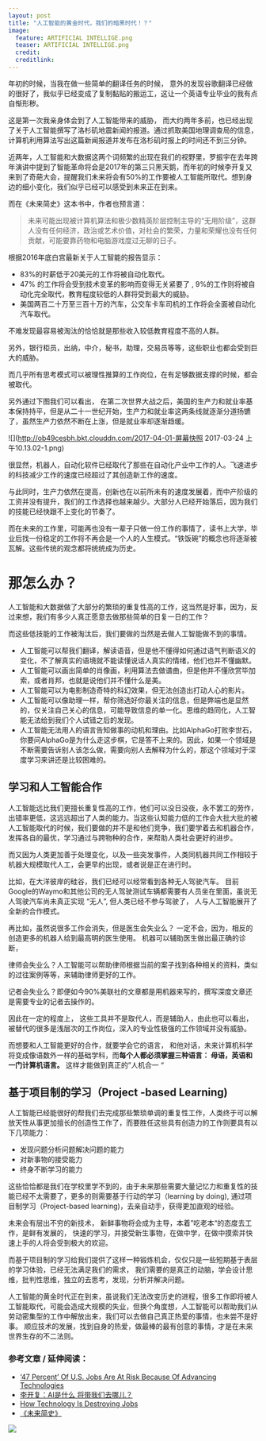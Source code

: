 ```yaml
---
layout: post
title: "人工智能的黄金时代，我们的暗黑时代！？"
image:
  feature: ARTIFICIAL INTELLIGE.png
  teaser: ARTIFICIAL INTELLIGE.png
  credit:
  creditlink:
---
```


年初的时候，当我在做一些简单的翻译任务的时候， 意外的发现谷歌翻译已经做的很好了，我似乎已经变成了复制黏贴的搬运工，这让一个英语专业毕业的我有点自惭形秽。

这是第一次我亲身体会到了人工智能带来的威胁， 而大约两年多前，也已经出现了关于人工智能撰写了洛杉矶地震新闻的报道。通过抓取美国地理调查局的信息，计算机利用算法写出这篇新闻报道并发布在洛杉矶时报上的时间还不到三分钟。 

近两年，人工智能和大数据这两个词频繁的出现在我们的视野里，罗振宇在去年跨年演讲中提到了智能革命将会是2017年的第三只黑天鹅，而年初的时候李开复又来到了奇葩大会，提醒我们未来将会有50%的工作要被人工智能所取代。想到身边的细小变化，我们似乎已经可以感受到未来正在到来。 

而在《未来简史》这本书中，作者也预言道： 

> 未来可能出现被计算机算法和极少数精英阶层控制主导的“无用阶级”，这群人没有任何经济，政治或艺术价值，对社会的繁荣，力量和荣耀也没有任何贡献，可能要靠药物和电脑游戏度过无聊的日子。

根据2016年底白宫最新关于人工智能的报告显示： 

* 83%的时薪低于20美元的工作将被自动化取代。
* 47% 的工作将会受到技术变革的影响而变得无关紧要了 , 9%的工作则将被自动化完全取代，教育程度较低的人群将受到最大的威胁。 
* 美国两百二十万至三百十万的汽车，公交车卡车司机的工作将会全面被自动化汽车取代。 

不难发现最容易被淘汰的恰恰就是那些收入较低教育程度不高的人群。

另外，银行柜员，出纳，中介，秘书，助理，交易员等等，这些职业也都会受到巨大的威胁。 

而几乎所有思考模式可以被理性推算的工作岗位，在有足够数据支撑的时候，都会被取代。

另外通过下图我们可以看出， 在第二次世界大战之后，美国的生产力和就业率基本保持持平，但是从二十一世纪开始，生产力和就业率这两条线就逐渐分道扬镳了，虽然生产力依然不断在上涨，但是就业率却逐渐趋缓。

![](http://ob49cesbh.bkt.clouddn.com/2017-04-01-屏幕快照 2017-03-24 上午10.13.02-1.png)



很显然，机器人，自动化软件已经取代了那些在自动化产业中工作的人。飞速进步的科技减少工作的速度已经超过了其创造新工作的速度。 

与此同时，生产力依然在提高，创新也在以前所未有的速度发展着，而中产阶级的工资并没有提升，我们的工作选择也越来越少。大部分人已经开始落后，因为我们的技能已经快跟不上变化的节奏了。

而在未来的工作里，可能再也没有一辈子只做一份工作的事情了，读书上大学，毕业后找一份稳定的工作将不再会是一个人的人生模式。“铁饭碗”的概念也将逐渐被瓦解。这些传统的观念都将统统成为历史。 

# 那怎么办？

人工智能和大数据做了大部分的繁琐的重复性高的工作，这当然是好事，因为，反过来想，我们有多少人真正愿意去做那些简单的日复一日的工作？ 


而这些低技能的工作被淘汰后，我们要做的当然是去做人工智能做不到的事情。 

* 人工智能可以帮我们翻译，解读语音，但是他不懂得如何通过语气判断语义的变化，不了解真实的语境就不能读懂说话人真实的情绪，他们也并不懂幽默。 
* 人工智能可以画出简单的肖像画，利用算法去做谱曲，但是他并不懂欣赏毕加索，或者肖邦，也就是说他们并不懂什么是美。
* 人工智能可以为电影制造奇特的科幻效果，但无法创造出打动人心的影片。
* 人工智能可以像助理一样，帮你筛选好你最关注的信息，但是弊端也是显然的，仅关注自己关心的信息，可能导致信息的单一化。思维的趋同化，人工智能无法给到我们个人试错之后的发现。 
* 人工智能无法用人的语言告知做事的动机和理由。比如AlphaGo打败李世石，你要问AlphaGo是为什么走这步棋，它是答不上来的。因此，如果一个领域是不断需要告诉别人该怎么做，需要向别人去解释为什么的，那这个领域对于深度学习来讲还是比较困难的。

## 学习和人工智能合作
人工智能远比我们更擅长重复性高的工作，他们可以没日没夜，永不罢工的劳作，出错率更低，这远远超出了人类的能力。当这些认知能力低的工作会大批大批的被人工智能取代的时候，我们要做的并不是和他们竞争，我们要学着去和机器合作，发挥各自的最优，学习通过与跨物种的合作，来帮助人类社会更好的进步。

而又因为人类更加善于处理变化，以及一些突发事件，人类同机器共同工作相较于机器大规模取代人工，会更早的出现，或者说是正在进行时。

比如，在大洋彼岸的硅谷，我们已经可以经常看到各种无人驾驶汽车。 目前Google的Waymo和其他公司的无人驾驶测试车辆都需要有人员坐在里面，虽说无人驾驶汽车尚未真正实现 “无人”, 但人类已经不参与驾驶了， 人与人工智能展开了全新的合作模式。

再比如，虽然说很多工作会消失，但是医生会失业么？ 一定不会，因为，相反的创造更多的机器人给到最高明的医生使用。 机器可以辅助医生做出最正确的诊断， 

律师会失业么？人工智能可以帮助律师根据当前的案子找到各种相关的资料，类似的过往案例等等，来辅助律师更好的工作。 

记者会失业么？即便如今90%美联社的文章都是用机器来写的，撰写深度文章还是需要专业的记者去操作的。

因此在一定的程度上， 这些工具并不是取代人，而是辅助人，由此也可以看出，被替代的很多是浅层次的工作岗位，深入的专业性极强的工作领域并没有威胁。 


而想要和人工智能更好的合作，就要学会它的语言， 和他对话，未来计算机科学将变成像语数外一样的基础学科，而**每个人都必须掌握三种语言： 母语，英语和一门计算机语言。** 这样才能做到真正的”人机合一 “


## 基于项目制的学习（Project -based Learning) 
人工智能已经能很好的帮我们去完成那些繁琐单调的重复性工作，人类终于可以解放天性从事更加擅长的创造性工作了，而要胜任这些具有创造力的工作则要具有以下几项能力： 

* 发现问题分析问题解决问题的能力
* 对新事物的接受能力
* 终身不断学习的能力

这些恰恰都是我们在学校里学不到的，由于未来那些需要大量记忆力和重复性的技能已经不太需要了，更多的则需要基于行动的学习（learning by doing), 通过项目制学习（Project-based learning)，去亲自动手，获得更加直观的经验。

未来会有层出不穷的新技术， 新鲜事物将会成为主导，本着”吃老本“的态度去工作，是鲜有发展的， 快速的学习，并接受新生事物，在做中学，在做中摸索并快速上手的人将会受到极大的欢迎。 

而基于项目制的学习给我们提供了这样一种锻炼机会，仅仅只是一些短期基于表层的学习体验，已经无法满足我们的需求， 我们需要的是真正的动脑，学会设计思维，批判性思维，独立的去思考，发现，分析并解决问题。 

人工智能的黄金时代正在到来，虽说我们无法改变历史的进程，很多工作即将被人工智能取代，可能会造成大规模的失业，但换个角度想，人工智能可以帮助我们从劳动密集型的工作中解放出来，我们可以去做自己真正热爱的事情，也未尝不是好事。 顺应技术的发展，找到自身的热爱，做最棒的最有创意的事情，才是在未来世界生存的不二法则。 



### 参考文章 / 延伸阅读： 

* [‘47 Percent’ Of U.S. Jobs Are At Risk Because Of Advancing Technologies](http://www.huffingtonpost.com/2015/03/06/jobs-risk-technology_n_6817236.html)
* [李开复：AI是什么 将带我们去哪儿？](http://tech.sina.com.cn/it/2016-06-15/doc-ifxszkzy5301105.shtml)
* [How Technology Is Destroying Jobs](https://www.technologyreview.com/s/515926/how-technology-is-destroying-jobs/)
* [《未来简史》](https://book.douban.com/subject/26943161/)


![](http://ob49cesbh.bkt.clouddn.com/2017-04-01-Upebing_footer_2.png)

